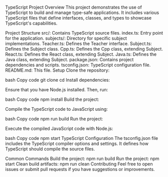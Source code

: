 TypeScript Project
Overview
This project demonstrates the use of TypeScript to build and manage type-safe applications. It includes various TypeScript files that define interfaces, classes, and types to showcase TypeScript's capabilities.

Project Structure
src/: Contains TypeScript source files.
index.ts: Entry point for the application.
subjects/: Directory for specific subject implementations.
Teacher.ts: Defines the Teacher interface.
Subject.ts: Defines the Subject class.
Cpp.ts: Defines the Cpp class, extending Subject.
React.ts: Defines the React class, extending Subject.
Java.ts: Defines the Java class, extending Subject.
package.json: Contains project dependencies and scripts.
tsconfig.json: TypeScript configuration file.
README.md: This file.
Setup
Clone the repository:

bash
Copy code
git clone <repository-url>
cd <repository-directory>
Install dependencies:

Ensure that you have Node.js installed. Then, run:

bash
Copy code
npm install
Build the project:

Compile the TypeScript code to JavaScript using:

bash
Copy code
npm run build
Run the project:

Execute the compiled JavaScript code with Node.js:

bash
Copy code
npm start
TypeScript Configuration
The tsconfig.json file includes the TypeScript compiler options and settings. It defines how TypeScript should compile the source files.

Common Commands
Build the project: npm run build
Run the project: npm start
Clean build artifacts: npm run clean
Contributing
Feel free to open issues or submit pull requests if you have suggestions or improvements.
